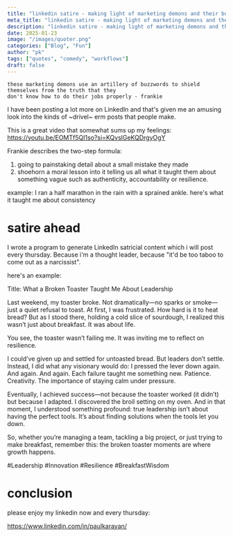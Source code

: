 ```yaml
---
title: "linkedin satire - making light of marketing demons and their buzzwords"
meta_title: "linkedin satire - making light of marketing demons and their buzzwords"
description: "linkedin satire - making light of marketing demons and their buzzwords"
date: 2025-01-23
image: "/images/quoter.png"
categories: ["Blog", "Fun"]
author: "pk"
tags: ["quotes", "comedy", "workflows"]
draft: false
---
```


```
these marketing demons use an artillery of buzzwords to shield themselves from the truth that they
don't know how to do their jobs properly - frankie
```

I have been posting a lot more on LinkedIn and that's given me an amusing look into the kinds
of ~drivel~ erm posts that people make. 

This is a great video that somewhat sums up my feelings:
https://youtu.be/EOMTf5QI1so?si=KQvslGeKQDrgyOgY

Frankie describes the two-step formula:

1. going to painstaking detail about a small mistake they made
2. shoehorn a moral lesson into it telling us all what it taught them about something vague such as authenticity, 
accountability or resilience.

example: I ran a half marathon in the rain with a sprained ankle. here's what it taught me about consistency

# satire ahead

I wrote a program to generate LinkedIn satricial content which i will post every thursday.
Because i'm a thought leader, because "it'd be too taboo to come out as a narcissist".

here's an example:

Title: What a Broken Toaster Taught Me About Leadership

Last weekend, my toaster broke. Not dramatically—no sparks or smoke—just a quiet refusal to toast. At first, I was frustrated. How hard is it to heat bread? But as I stood there, holding a cold slice of sourdough, I realized this wasn’t just about breakfast. It was about life.

You see, the toaster wasn’t failing me. It was inviting me to reflect on resilience.

I could’ve given up and settled for untoasted bread. But leaders don’t settle. Instead, I did what any visionary would do: I pressed the lever down again. And again. And again. Each failure taught me something new. Patience. Creativity. The importance of staying calm under pressure.

Eventually, I achieved success—not because the toaster worked (it didn’t) but because I adapted. I discovered the broil setting on my oven. And in that moment, I understood something profound: true leadership isn’t about having the perfect tools. It’s about finding solutions when the tools let you down.

So, whether you’re managing a team, tackling a big project, or just trying to make breakfast, remember this: the broken toaster moments are where growth happens.

#Leadership #Innovation #Resilience #BreakfastWisdom


# conclusion

please enjoy my linkedin now and every thursday:

https://www.linkedin.com/in/paulkarayan/
